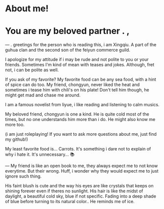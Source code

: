 # About me! 

# You are my beloved partner . , 
— . greetings for the person who is reading this, i am Xingqiu. A part of the guhua clan and the second son of the feiyun commerce guild.

I apologize for my attitude if i may be rude and not polite to you or your friends. Sometimes I'm kind of mean with teases and jokes. Although, fret not, i can be polite as well. 

If you ask of my favorite? My favorite food can be any sea food, with a hint of spice can do too. My friend, chongyun, never liked the heat and sometimes i tease him with chili's on his plate! Don't tell him though, he might get mad and chase me around. 

I am a famous novelist from liyue, i like reading and listening to calm musics. 

My beloved friend, chongyun is one a kind. He is quite cold most of the times, but no one understands him more than i do. He might also know me more too. 

(i am just roleplaying! If you want to ask more questions about me, just find my github!) 

My least favorite food is... Carrots. It's something i dare not to explain of why i hate it. It's unnecessary... 📚

— My friend is like an open book to me, they always expect me to not know everytime. But their wrong. Huff, i wonder why they would expect me to just ignore such thing.

His faint blush is cute and the way his eyes are like crystals that keeps on shining forever even if theres no sunlight. His hair is like the midst of daylight, a beautiful cold sky, blue if not specific. Fading into a deep shade of blue before turning to its natural color.. He reminds me of ice. 
